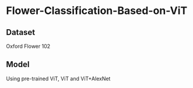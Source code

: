 # Flower-Classification-Based-on-ViT
## Dataset
Oxford Flower 102
## Model
Using pre-trained ViT, ViT and ViT+AlexNet

